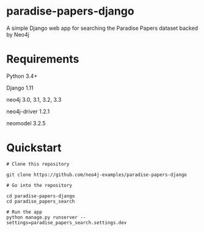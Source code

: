 # paradise-papers-django
A simple Django web app for searching the Paradise Papers dataset backed by Neo4j

# Requirements

Python 3.4+

Django 1.11

neo4j 3.0, 3.1, 3.2, 3.3

neo4j-driver 1.2.1

neomodel 3.2.5

# Quickstart

```
# Clone this repository

git clone https://github.com/neo4j-examples/paradise-papers-django

# Go into the repository

cd paradise-papers-django
cd paradise_papers_search

# Run the app
python manage.py runserver --settings=paradise_papers_search.settings.dev
```
